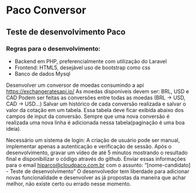 # Paco Conversor

## Teste de desenvolvimento Paco

### Regras para o desenvolvimento:

- Backend em PHP,  preferencialmente com utilização do Laravel
- Frontend: HTML5, desejável uso de bootstrap como css
- Banco de dados Mysql

Desenvolver um conversor de moedas consumindo a api https://exchangeratesapi.io/
As moedas disponíveis devem ser: BRL, USD e CAD
Podem ser feitas as conversões entre todas as moedas (BRL -> USD, CAD -> USD...) Salvar um histórico de cada conversão realizada e salvar o valor da cotação em um tabela. Essa tabela deve ficar exibida abaixo dos campos de input da conversão. Sempre que uma nova conversão é realizada uma nova linha é adicionada nessa tabela(paginação é uma boa ideia).

Necessário um sistema de login:
A criação de usuário pode ser manual, implementar apenas a autenticação e verificação de sessão. Após o desenvolvimento, gravar um vídeo de até 5 minutos mostrando o resultado final e disponibilizar o código através do github. Enviar essas informações para o email hiparco@cloudpaco.com.br com o assunto: “[nome-candidato] - Teste de desenvolvimento” O desenvolvedor tem liberdade para adicionar novas funcionalidade e desenvolver as já propostas da maneira que achar melhor, não existe certo ou errado nesse momento.